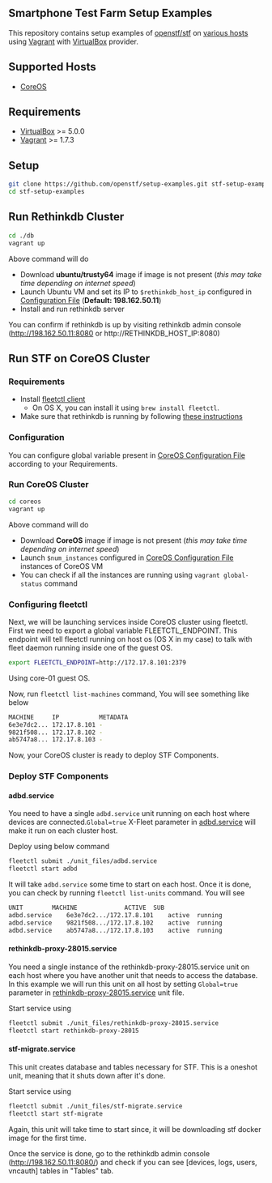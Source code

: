 ## Smartphone Test Farm Setup Examples

This repository contains setup examples of [openstf/stf](https://github.com/openstf/stf) on [various hosts](#supported-hosts) using [Vagrant](https://www.vagrantup.com/) with [VirtualBox](https://www.virtualbox.org/) provider.

## Supported Hosts
- [CoreOS](#run-stf-on-coreos-cluster)

## Requirements
- [VirtualBox](https://www.virtualbox.org/) >= 5.0.0
- [Vagrant](https://www.vagrantup.com/) >= 1.7.3

## Setup

```sh
git clone https://github.com/openstf/setup-examples.git stf-setup-examples
cd stf-setup-examples
```

## Run Rethinkdb Cluster

```sh
cd ./db
vagrant up
```
Above command will do
- Download **ubuntu/trusty64** image if image is not present (*this may take time depending on internet speed*)
- Launch Ubuntu VM and set its IP to `$rethinkdb_host_ip` configured in [Configuration File](config.rb) (**Default: 198.162.50.11**)
- Install and run rethinkdb server

You can confirm if rethinkdb is up by visiting rethinkdb admin console (http://198.162.50.11:8080 or http://RETHINKDB_HOST_IP:8080)

## Run STF on CoreOS Cluster

### Requirements
- Install [fleetctl client](https://coreos.com/fleet/docs/latest/launching-containers-fleet.html)
  - On OS X, you can install it using `brew install fleetctl`.
- Make sure that rethinkdb is running by following [these instructions](#run-rethinkdb-cluster)

### Configuration
You can configure global variable present in [CoreOS Configuration File](coreos/coreos_config.rb) according to your Requirements.

### Run CoreOS Cluster

```sh
cd coreos
vagrant up
```
Above command will do
- Download **CoreOS** image if image is not present (*this may take time depending on internet speed*)
- Launch `$num_instances` configured in [CoreOS Configuration File](coreos/coreos_config.rb) instances of CoreOS VM
- You can check if all the instances are running using `vagrant global-status` command

### Configuring fleetctl
Next, we will be launching services inside CoreOS cluster using fleetctl. First we need to export a global variable
FLEETCTL_ENDPOINT. This endpoint will tell fleetctl running on host os (OS X in my case) to talk with fleet daemon running inside one of the guest OS.

```sh
export FLEETCTL_ENDPOINT=http://172.17.8.101:2379
```
Using core-01 guest OS.

Now, run `fleetctl list-machines` command, You will see something like below

```sh
MACHINE     IP           METADATA
6e3e7dc2... 172.17.8.101 -
9821f508... 172.17.8.102 -
ab5747a8... 172.17.8.103 -
```

Now, your CoreOS cluster is ready to deploy STF Components.

### Deploy STF Components
#### adbd.service
You need to have a single `adbd.service` unit running on each host where devices are connected.`Global=true` X-Fleet parameter in [adbd.service](coreos/unit_files/adbd.service) will make it run on each cluster host.

Deploy using below command

```sh
fleetctl submit ./unit_files/adbd.service
fleetctl start adbd
```
It will take `adbd.service` some time to start on each host. Once it is done, you can check by running `fleetctl list-units` command. You will see

```sh
UNIT		MACHINE				ACTIVE	SUB
adbd.service	6e3e7dc2.../172.17.8.101	active	running
adbd.service	9821f508.../172.17.8.102	active	running
adbd.service	ab5747a8.../172.17.8.103	active	running
```

#### rethinkdb-proxy-28015.service
You need a single instance of the rethinkdb-proxy-28015.service unit on each host where you have another unit that needs to access the database. In this example we will run this unit on all host by setting `Global=true` parameter in [rethinkdb-proxy-28015.service](coreos/unit_files/rethinkdb-proxy-28015.service) unit file.

Start service using

```sh
fleetctl submit ./unit_files/rethinkdb-proxy-28015.service
fleetctl start rethinkdb-proxy-28015
```

#### stf-migrate.service
This unit creates database and tables necessary for STF. This is a oneshot unit, meaning that it shuts down after it's done.

Start service using

```sh
fleetctl submit ./unit_files/stf-migrate.service
fleetctl start stf-migrate
```
Again, this unit will take time to start since, it will be downloading stf docker image for the first time.

Once the service is done, go to the rethinkdb admin console (http://198.162.50.11:8080/) and check if you can see [devices, logs, users, vncauth] tables in "Tables" tab.
 
